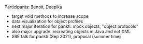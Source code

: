 Participants: Benoit, Deepika

- target void methods to increase scope
- data visualization for object profiles
- next major iteration for pankti: mock objects, "object protocols"
- also major upgrade: recreating objects in Java and not XML
- SRE talk for pankti (Sep 2021), proposal (summer time)

